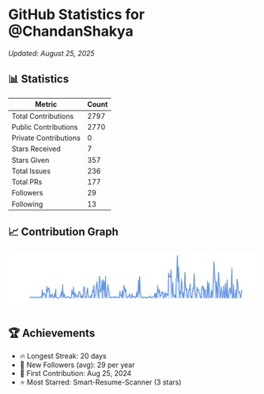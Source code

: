 # GitHub Statistics for @ChandanShakya
*Updated: August 25, 2025*

## 📊 Statistics
| Metric | Count |
|--------|--------|
| Total Contributions | 2797 |
| Public Contributions | 2770 |
| Private Contributions | 0 |
| Stars Received | 7 |
| Stars Given | 357 |
| Total Issues | 236 |
| Total PRs | 177 |
| Followers | 29 |
| Following | 13 |

## 📈 Contribution Graph

![Contribution Graph](./contribution_graph.png)

## 🏆 Achievements

- 🔥 Longest Streak: 20 days
- 👥 New Followers (avg): 29 per year
- 📅 First Contribution: Aug 25, 2024
- ⭐ Most Starred: Smart-Resume-Scanner (3 stars)
